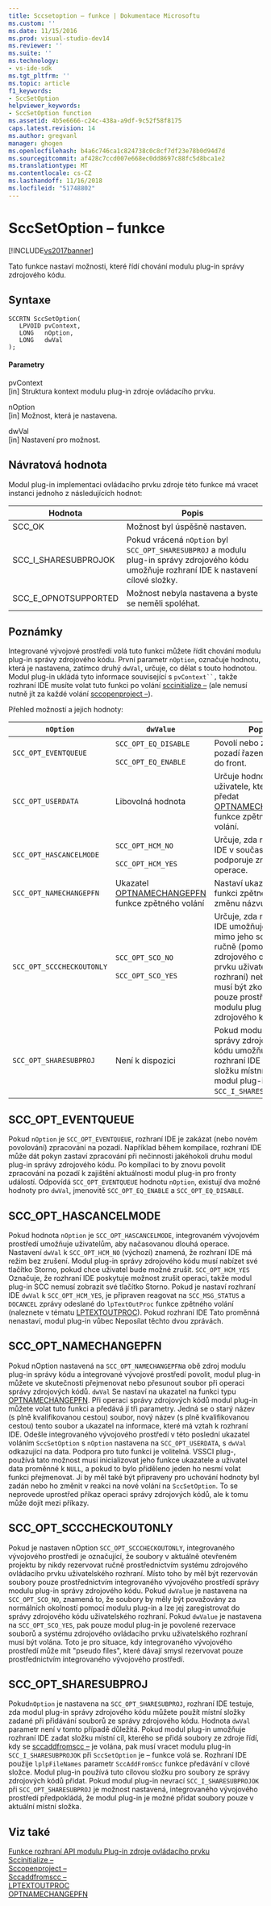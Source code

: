 ```yaml
---
title: Sccsetoption – funkce | Dokumentace Microsoftu
ms.custom: ''
ms.date: 11/15/2016
ms.prod: visual-studio-dev14
ms.reviewer: ''
ms.suite: ''
ms.technology:
- vs-ide-sdk
ms.tgt_pltfrm: ''
ms.topic: article
f1_keywords:
- SccSetOption
helpviewer_keywords:
- SccSetOption function
ms.assetid: 4b5e6666-c24c-438a-a9df-9c52f58f8175
caps.latest.revision: 14
ms.author: gregvanl
manager: ghogen
ms.openlocfilehash: b4a6c746ca1c824738c0c8cf7df23e78b0d94d7d
ms.sourcegitcommit: af428c7ccd007e668ec0dd8697c88fc5d8bca1e2
ms.translationtype: MT
ms.contentlocale: cs-CZ
ms.lasthandoff: 11/16/2018
ms.locfileid: "51748802"
---
```

# <a name="sccsetoption-function"></a>SccSetOption – funkce
[!INCLUDE[vs2017banner](../includes/vs2017banner.md)]

Tato funkce nastaví možnosti, které řídí chování modulu plug-in správy zdrojového kódu.  
  
## <a name="syntax"></a>Syntaxe  
  
```cpp#  
SCCRTN SccSetOption(  
   LPVOID pvContext,  
   LONG   nOption,  
   LONG   dwVal  
);  
```  
  
#### <a name="parameters"></a>Parametry  
 pvContext  
 [in] Struktura kontext modulu plug-in zdroje ovládacího prvku.  
  
 nOption  
 [in] Možnost, která je nastavena.  
  
 dwVal  
 [in] Nastavení pro možnost.  
  
## <a name="return-value"></a>Návratová hodnota  
 Modul plug-in implementaci ovládacího prvku zdroje této funkce má vracet instanci jednoho z následujících hodnot:  
  
|Hodnota|Popis|  
|-----------|-----------------|  
|SCC_OK|Možnost byl úspěšně nastaven.|  
|SCC_I_SHARESUBPROJOK|Pokud vrácená `nOption` byl `SCC_OPT_SHARESUBPROJ` a modulu plug-in správy zdrojového kódu umožňuje rozhraní IDE k nastavení cílové složky.|  
|SCC_E_OPNOTSUPPORTED|Možnost nebyla nastavena a byste se neměli spoléhat.|  
  
## <a name="remarks"></a>Poznámky  
 Integrované vývojové prostředí volá tuto funkci můžete řídit chování modulu plug-in správy zdrojového kódu. První parametr `nOption`, označuje hodnotu, která je nastavena, zatímco druhý `dwVal`, určuje, co dělat s touto hodnotou. Modul plug-in ukládá tyto informace související s `pvContext``,` takže rozhraní IDE musíte volat tuto funkci po volání [sccinitialize –](../extensibility/sccinitialize-function.md) (ale nemusí nutně jít za každé volání [sccopenproject –](../extensibility/sccopenproject-function.md)).  
  
 Přehled možností a jejich hodnoty:  
  
|`nOption`|`dwValue`|Popis|  
|---------------|---------------|-----------------|  
|`SCC_OPT_EVENTQUEUE`|`SCC_OPT_EQ_DISABLE`<br /><br /> `SCC_OPT_EQ_ENABLE`|Povolí nebo zakáže na pozadí řazení událostí do front.|  
|`SCC_OPT_USERDATA`|Libovolná hodnota|Určuje hodnotu uživatele, které se mají předat [OPTNAMECHANGEPFN](../extensibility/optnamechangepfn.md) funkce zpětného volání.|  
|`SCC_OPT_HASCANCELMODE`|`SCC_OPT_HCM_NO`<br /><br /> `SCC_OPT_HCM_YES`|Určuje, zda rozhraní IDE v současné době podporuje zrušení operace.|  
|`SCC_OPT_NAMECHANGEPFN`|Ukazatel [OPTNAMECHANGEPFN](../extensibility/optnamechangepfn.md) funkce zpětného volání|Nastaví ukazatel na funkci zpětného volání změnu názvu.|  
|`SCC_OPT_SCCCHECKOUTONLY`|`SCC_OPT_SCO_NO`<br /><br /> `SCC_OPT_SCO_YES`|Určuje, zda rozhraní IDE umožňuje kontrolu mimo jeho soubory ručně (pomocí zdrojového ovládacího prvku uživatelského rozhraní) nebo zda se musí být zkontrolovány pouze prostřednictvím modulu plug-in správy zdrojového kódu.|  
|`SCC_OPT_SHARESUBPROJ`|Není k dispozici|Pokud modul plug-in správy zdrojového kódu umožňuje rozhraní IDE zadat složku místní projekt, modul plug-in vrátí `SCC_I_SHARESUBPROJOK`.|  
  
## <a name="sccopteventqueue"></a>SCC_OPT_EVENTQUEUE  
 Pokud `nOption` je `SCC_OPT_EVENTQUEUE`, rozhraní IDE je zakázat (nebo novém povolování) zpracování na pozadí. Například během kompilace, rozhraní IDE může dát pokyn zastaví zpracování při nečinnosti jakéhokoli druhu modul plug-in správy zdrojového kódu. Po kompilaci to by znovu povolit zpracování na pozadí k zajištění aktuálnosti modul plug-in pro fronty událostí. Odpovídá `SCC_OPT_EVENTQUEUE` hodnotu `nOption`, existují dva možné hodnoty pro `dwVal`, jmenovitě `SCC_OPT_EQ_ENABLE` a `SCC_OPT_EQ_DISABLE`.  
  
## <a name="sccopthascancelmode"></a>SCC_OPT_HASCANCELMODE  
 Pokud hodnota `nOption` je `SCC_OPT_HASCANCELMODE`, integrovaném vývojovém prostředí umožňuje uživatelům, aby načasovanou dlouhá operace. Nastavení `dwVal` k `SCC_OPT_HCM_NO` (výchozí) znamená, že rozhraní IDE má režim bez zrušení. Modul plug-in správy zdrojového kódu musí nabízet své tlačítko Storno, pokud chce uživatel bude možné zrušit. `SCC_OPT_HCM_YES` Označuje, že rozhraní IDE poskytuje možnost zrušit operaci, takže modul plug-in SCC nemusí zobrazit své tlačítko Storno. Pokud je nastaví rozhraní IDE `dwVal` k `SCC_OPT_HCM_YES`, je připraven reagovat na `SCC_MSG_STATUS` a `DOCANCEL` zprávy odeslané do `lpTextOutProc` funkce zpětného volání (naleznete v tématu [LPTEXTOUTPROC](../extensibility/lptextoutproc.md)). Pokud rozhraní IDE Tato proměnná nenastaví, modul plug-in vůbec Neposílat těchto dvou zprávách.  
  
## <a name="sccoptnamechangepfn"></a>SCC_OPT_NAMECHANGEPFN  
 Pokud nOption nastavená na `SCC_OPT_NAMECHANGEPFN`a obě zdroj modulu plug-in správy kódu a integrované vývojové prostředí povolit, modul plug-in můžete ve skutečnosti přejmenovat nebo přesunout soubor při operaci správy zdrojových kódů. `dwVal` Se nastaví na ukazatel na funkci typu [OPTNAMECHANGEPFN](../extensibility/optnamechangepfn.md). Při operaci správy zdrojových kódů modul plug-in můžete volat tuto funkci a předává jí tři parametry. Jedná se o starý název (s plně kvalifikovanou cestou) soubor, nový název (s plně kvalifikovanou cestou) tento soubor a ukazatel na informace, které má vztah k rozhraní IDE. Odešle integrovaného vývojového prostředí v této poslední ukazatel voláním `SccSetOption` s `nOption` nastavena na `SCC_OPT_USERDATA`, s `dwVal` odkazující na data. Podpora pro tuto funkci je volitelná. VSSCI plug-, používá tato možnost musí inicializovat jeho funkce ukazatele a uživatel data proměnné k `NULL`, a pokud to bylo přiděleno jeden ho nesmí volat funkci přejmenovat. Ji by měl také být připraveny pro uchování hodnoty byl zadán nebo ho změnit v reakci na nové volání na `SccSetOption`. To se neprovede uprostřed příkaz operaci správy zdrojových kódů, ale k tomu může dojít mezi příkazy.  
  
## <a name="sccoptscccheckoutonly"></a>SCC_OPT_SCCCHECKOUTONLY  
 Pokud je nastaven nOption `SCC_OPT_SCCCHECKOUTONLY`, integrovaného vývojového prostředí je označující, že soubory v aktuálně otevřeném projektu by nikdy rezervovat ručně prostřednictvím systému zdrojového ovládacího prvku uživatelského rozhraní. Místo toho by měl být rezervován soubory pouze prostřednictvím integrovaného vývojového prostředí správy modulu plug-in správy zdrojového kódu. Pokud `dwValue` je nastavena na `SCC_OPT_SCO_NO`, znamená to, že soubory by měly být považovány za normálních okolností pomocí modulu plug-in a lze jej zaregistrovat do správy zdrojového kódu uživatelského rozhraní. Pokud `dwValue` je nastavena na `SCC_OPT_SCO_YES`, pak pouze modul plug-in je povolené rezervace souborů a systému zdrojového ovládacího prvku uživatelského rozhraní musí být volána. Toto je pro situace, kdy integrovaného vývojového prostředí může mít "pseudo files", které dávají smysl rezervovat pouze prostřednictvím integrovaného vývojového prostředí.  
  
## <a name="sccoptsharesubproj"></a>SCC_OPT_SHARESUBPROJ  
 Pokud`nOption` je nastavena na `SCC_OPT_SHARESUBPROJ`, rozhraní IDE testuje, zda modul plug-in správy zdrojového kódu můžete použít místní složky zadané při přidávání souborů ze správy zdrojového kódu. Hodnota `dwVal` parametr není v tomto případě důležitá. Pokud modul plug-in umožňuje rozhraní IDE zadat složku místní cíl, kterého se přidá soubory ze zdroje řídí, kdy se [sccaddfromscc –](../extensibility/sccaddfromscc-function.md) je volána, pak musí vracet modulu plug-in `SCC_I_SHARESUBPROJOK` při `SccSetOption` je – funkce volá se. Rozhraní IDE použije `lplpFileNames` parametr `SccAddFromScc` funkce předávání v cílové složce. Modul plug-in používá tuto cílovou složku pro soubory ze správy zdrojových kódů přidat. Pokud modul plug-in nevrací `SCC_I_SHARESUBPROJOK` při `SCC_OPT_SHARESUBPROJ` je možnost nastavená, integrovaného vývojového prostředí předpokládá, že modul plug-in je možné přidat soubory pouze v aktuální místní složka.  
  
## <a name="see-also"></a>Viz také  
 [Funkce rozhraní API modulu Plug-in zdroje ovládacího prvku](../extensibility/source-control-plug-in-api-functions.md)   
 [Sccinitialize –](../extensibility/sccinitialize-function.md)   
 [Sccopenproject –](../extensibility/sccopenproject-function.md)   
 [Sccaddfromscc –](../extensibility/sccaddfromscc-function.md)   
 [LPTEXTOUTPROC](../extensibility/lptextoutproc.md)   
 [OPTNAMECHANGEPFN](../extensibility/optnamechangepfn.md)

